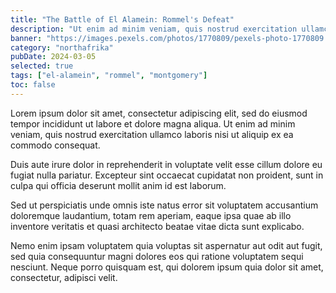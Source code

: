 ```yaml
---
title: "The Battle of El Alamein: Rommel's Defeat"
description: "Ut enim ad minim veniam, quis nostrud exercitation ullamco laboris nisi ut aliquip."
banner: "https://images.pexels.com/photos/1770809/pexels-photo-1770809.jpeg?auto=compress&cs=tinysrgb&w=1260&h=750&dpr=1"
category: "northafrika"
pubDate: 2024-03-05
selected: true
tags: ["el-alamein", "rommel", "montgomery"]
toc: false
---
```


Lorem ipsum dolor sit amet, consectetur adipiscing elit, sed do eiusmod tempor incididunt ut labore et dolore magna aliqua. Ut enim ad minim veniam, quis nostrud exercitation ullamco laboris nisi ut aliquip ex ea commodo consequat.

Duis aute irure dolor in reprehenderit in voluptate velit esse cillum dolore eu fugiat nulla pariatur. Excepteur sint occaecat cupidatat non proident, sunt in culpa qui officia deserunt mollit anim id est laborum.

Sed ut perspiciatis unde omnis iste natus error sit voluptatem accusantium doloremque laudantium, totam rem aperiam, eaque ipsa quae ab illo inventore veritatis et quasi architecto beatae vitae dicta sunt explicabo.

Nemo enim ipsam voluptatem quia voluptas sit aspernatur aut odit aut fugit, sed quia consequuntur magni dolores eos qui ratione voluptatem sequi nesciunt. Neque porro quisquam est, qui dolorem ipsum quia dolor sit amet, consectetur, adipisci velit.
